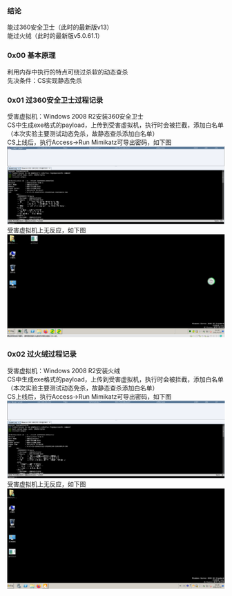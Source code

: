 ### 结论
能过360安全卫士（此时的最新版v13）  
能过火绒（此时的最新版v5.0.61.1）

### 0x00 基本原理
利用内存中执行的特点可绕过杀软的动态查杀  
先决条件：CS实现静态免杀

### 0x01 过360安全卫士过程记录
受害虚拟机：Windows 2008 R2安装360安全卫士  
CS中生成exe格式的payload，上传到受害虚拟机，执行时会被拦截，添加白名单（本次实验主要测试动态免杀，故静态查杀添加白名单）  
CS上线后，执行Access->Run Mimikatz可导出密码，如下图  
![image](./pic/0.png)  
受害虚拟机上无反应，如下图  
![image](./pic/1.png)

### 0x02 过火绒过程记录
受害虚拟机：Windows 2008 R2安装火绒  
CS中生成exe格式的payload，上传到受害虚拟机，执行时会被拦截，添加白名单（本次实验主要测试动态免杀，故静态查杀添加白名单）  
CS上线后，执行Access->Run Mimikatz可导出密码，如下图  
![image](./pic/2.png)  
受害虚拟机上无反应，如下图  
![image](./pic/3.png)
